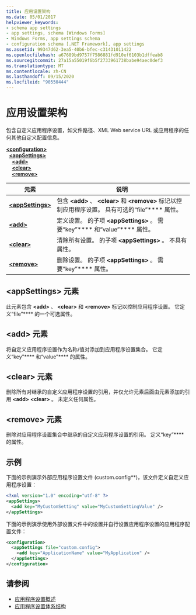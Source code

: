 ```yaml
---
title: 应用设置架构
ms.date: 05/01/2017
helpviewer_keywords:
- schema app settings
- app settings, schema [Windows Forms]
- Windows Forms, app settings schema
- configuration schema [.NET Framework], app settings
ms.assetid: 99347d62-3ea5-40b6-bfec-c31431011422
ms.openlocfilehash: a67689bd9757f7586881fd910ef6103b1dffeab8
ms.sourcegitcommit: 27a15a55019f6b5f2733961738babe94aec0def3
ms.translationtype: MT
ms.contentlocale: zh-CN
ms.lasthandoff: 09/15/2020
ms.locfileid: "90550444"
---
```

# <a name="app-settings-schema"></a>应用设置架构

包含自定义应用程序设置，如文件路径、XML Web service URL 或应用程序的任何其他自定义配置信息。

[**\<configuration>**](../configuration-element.md)\
&nbsp;&nbsp;[**\<appSettings>**](appsettings-element-for-configuration.md)\
&nbsp;&nbsp;&nbsp;&nbsp;[**\<add>**](add-element-for-appsettings.md)\
&nbsp;&nbsp;&nbsp;&nbsp;[**\<clear>**](clear-element-for-appsettings.md)\
&nbsp;&nbsp;&nbsp;&nbsp;[**\<remove>**](remove-element-for-appsettings.md)

| 元素 | 说明 |
| ------- | ----------- |
| [**\<appSettings>**](appsettings-element-for-configuration.md) | 包含 **\<add>** 、 **\<clear>** 和 **\<remove>** 标记以控制应用程序设置。 具有可选的“file”**** 属性。 |
| [**\<add>**](add-element-for-appsettings.md) | 定义设置。 的子项 **\<appSettings>** 。 需要“key”**** 和“value”**** 属性。 |
| [**\<clear>**](clear-element-for-appsettings.md) | 清除所有设置。 的子项 **\<appSettings>** 。 不具有属性。 |
| [**\<remove>**](remove-element-for-appsettings.md) | 删除设置。 的子项 **\<appSettings>** 。 需要“key”**** 属性。 |

## <a name="appsettings-element"></a>\<appSettings> 元素

此元素包含 **\<add>** 、 **\<clear>** 和 **\<remove>** 标记以控制应用程序设置。 它定义“file”**** 的一个可选属性。

## <a name="add-element"></a>\<add> 元素

将自定义应用程序设置作为名称/值对添加到应用程序设置集合。 它定义“key”**** 和“value”**** 的属性。

## <a name="clear-element"></a>\<clear> 元素

删除所有对继承的自定义应用程序设置的引用，并仅允许元素后面由元素添加的引用 **\<add>** **\<clear>** 。 未定义任何属性。

## <a name="remove-element"></a>\<remove> 元素

删除对应用程序设置集合中继承的自定义应用程序设置的引用。 定义“key”**** 的属性。

## <a name="example"></a>示例

下面的示例演示外部应用程序设置文件 (custom.config**)，该文件定义自定义应用程序设置：

```xml
<?xml version="1.0" encoding="utf-8" ?>
<appSettings>
  <add key="MyCustomSetting" value="MyCustomSettingValue" />
</appSettings>
```

下面的示例演示使用外部设置文件中的设置并自行设置应用程序设置的应用程序配置文件：

```xml
<configuration>
  <appSettings file="custom.config">
    <add key="ApplicationName" value="MyApplication" />
  </appSettings>
</configuration>
```

## <a name="see-also"></a>请参阅

- [应用程序设置概述](/dotnet/desktop/winforms/advanced/application-settings-overview)
- [应用程序设置体系结构](/dotnet/desktop/winforms/advanced/application-settings-architecture)
